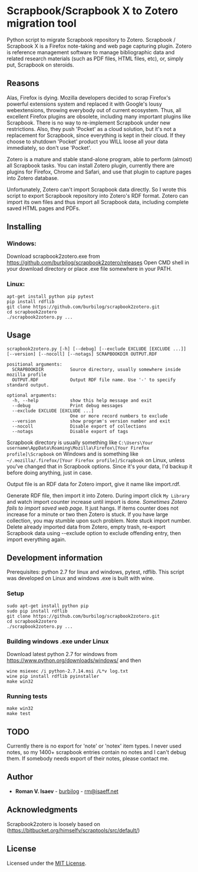 # Scrapbook/Scrapbook X to Zotero migration tool

Python script to migrate Scrapbook repository to Zotero. Scrapbook / Scrapbook X is a Firefox note-taking and web page capturing plugin. Zotero is reference management software to manage bibliographic data and related research materials (such as PDF files, HTML files, etc), or, simply put, Scrapbook on steroids.

## Reasons

Alas, Firefox is dying. Mozilla developers decided to scrap Firefox's powerful extensions system and replaced it with Google's lousy webextensions, throwing everybody out of current ecosystem. Thus, all excellent Firefox plugins are obsolete, including many important plugins like Scrapbook. There is no way to re-implement Scrapbook under new restrictions. Also, they push 'Pocket' as a cloud solution, but it's not a replacement for Scrapbook, since everything is kept in their cloud. If they choose to shutdown 'Pocket' product you WILL loose all your data immediately, so don't use 'Pocket'.

Zotero is a mature and stable stand-alone program, able to perform (almost) all Scrapbook tasks. You can install Zotero plugin, currently there are plugins for Firefox, Chrome and Safari, and use that plugin to capture pages into Zotero database.

Unfortunately, Zotero can't import Scrapbook data directly. So I wrote this script to export Scrapbook repository into Zotero's RDF format. Zotero can import its own files and thus import all Scrapbook data, including complete saved HTML pages and PDFs.

## Installing

### Windows: 

Download scrapbook2zotero.exe from https://github.com/burbilog/scrapbook2zotero/releases 
Open CMD shell in your download directory or place .exe file somewhere in your PATH.
 
### Linux: 

    apt-get install python pip pytest
    pip install rdflib
    git clone https://github.com/burbilog/scrapbook2zotero.git
	cd scrapbook2zotero
	./scrapbook2zotero.py ...

## Usage

    scrapbook2zotero.py [-h] [--debug] [--exclude EXCLUDE [EXCLUDE ...]] [--version] [--nocoll] [--notags] SCRAPBOOKDIR OUTPUT.RDF

    positional arguments:
      SCRAPBOOKDIR          Source directory, usually somewhere inside mozilla profile
      OUTPUT.RDF            Output RDF file name. Use '-' to specify standard output.

    optional arguments:
      -h, --help            show this help message and exit
      --debug               Print debug messages
      --exclude EXCLUDE [EXCLUDE ...]
                            One or more record numbers to exclude
      --version             show program's version number and exit
      --nocoll              Disable export of collections
      --notags              Disable export of tags

Scrapbook directory is usually something like `C:\Users\Your username\AppData\Roaming\Mozilla\Firefox\[Your Firefox profile]\Scrapbook` on Windows and is something like `~/.mozilla/.firefox/[Your Firefox profile]/Scrapbook` on Linux, unless you've changed that in Scrapbook options. Since it's your data, I'd backup it before doing anything, just in case.

Output file is an RDF data for Zotero import, give it name like import.rdf.

Generate RDF file, then import it into Zotero. During import click `My Library` and watch import counter increase until import is done. *Sometimes Zotero fails to import saved web page.* It just hangs. If items counter does not increase for a minute or two then Zotero is stuck. If you have large collection, you may stumble upon such problem. Note stuck import number. Delete already imported data from Zotero, empty trash, re-export Scrapbook data using --exclude option to exclude offending entry, then import everything again.

## Development information

Prerequisites: python 2.7 for linux and windows, pytest, rdflib. This script was developed on Linux and windows .exe is built with wine.

### Setup

	sudo apt-get install python pip
	sudo pip install rdflib
    git clone https://github.com/burbilog/scrapbook2zotero.git
	cd scrapbook2zotero
	./scrapbook2zotero.py ...

### Building windows .exe under Linux

Download latest python 2.7 for windows from https://www.python.org/downloads/windows/ and then

    wine msiexec /i python-2.7.14.msi /L*v log.txt
	wine pip install rdflib pyinstaller
	make win32

### Running tests

    make win32
	make test

## TODO

Currently there is no export for 'note' or 'notex' item types. I never used notes, so my 1400+ scrapbook entries contain no notes and I can't debug them. If somebody needs export of their notes, please contact me.

## Author

* **Roman V. Isaev** - [burbilog](https://github.com/burbilog) - <rm@isaeff.net>

## Acknowledgments

Scrapbook2zotero is loosely based on (https://bitbucket.org/himselfv/scraptools/src/default/)

## License

Licensed under the [MIT License](LICENSE.txt).
